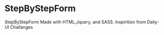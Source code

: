 # StepByStepForm
StepByStepForm Made with HTML,Jquery, and SASS.
Inspirition from Daily-UI Challanges

